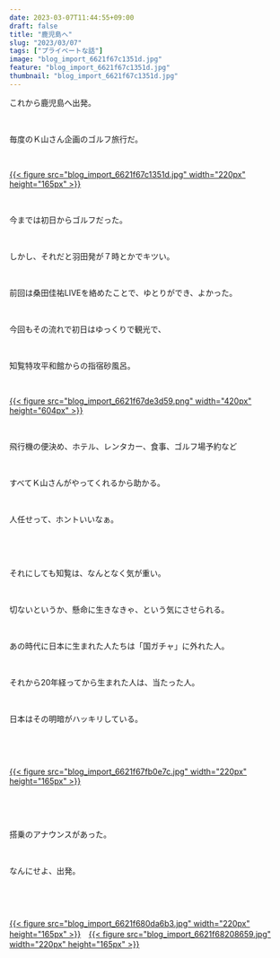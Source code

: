 ```yaml
---
date: 2023-03-07T11:44:55+09:00
draft: false
title: "鹿児島へ"
slug: "2023/03/07"
tags: ["プライベートな話"]
image: "blog_import_6621f67c1351d.jpg"
feature: "blog_import_6621f67c1351d.jpg"
thumbnail: "blog_import_6621f67c1351d.jpg"
---
```

<p>これから鹿児島へ出発。</p><p> </p><p>毎度のＫ山さん企画のゴルフ旅行だ。</p><p> </p><p><a href="blog_import_6621f67c1351d.jpg">{{< figure src="blog_import_6621f67c1351d.jpg" width="220px" height="165px" >}}</a></p><p> </p><p>今までは初日からゴルフだった。</p><p> </p><p>しかし、それだと羽田発が７時とかでキツい。</p><p> </p><p>前回は桑田佳祐LIVEを絡めたことで、ゆとりができ、よかった。</p><p> </p><p>今回もその流れで初日はゆっくりで観光で、</p><p> </p><p>知覧特攻平和館からの指宿砂風呂。</p><p> </p><p><a href="blog_import_6621f67de3d59.png">{{< figure src="blog_import_6621f67de3d59.png" width="420px" height="604px" >}}</a></p><p> </p><p>飛行機の便決め、ホテル、レンタカー、食事、ゴルフ場予約など</p><p> </p><p>すべてＫ山さんがやってくれるから助かる。</p><p> </p><p>人任せって、ホントいいなぁ。</p><p> </p><p> </p><p>それにしても知覧は、なんとなく気が重い。</p><p> </p><p>切ないというか、懸命に生きなきゃ、という気にさせられる。</p><p> </p><p>あの時代に日本に生まれた人たちは「国ガチャ」に外れた人。</p><p> </p><p>それから20年経ってから生まれた人は、当たった人。</p><p> </p><p>日本はその明暗がハッキリしている。</p><p> </p><p> </p><p><a href="blog_import_6621f67fb0e7c.jpg">{{< figure src="blog_import_6621f67fb0e7c.jpg" width="220px" height="165px" >}}</a></p><p> </p><p> </p><p>搭乗のアナウンスがあった。</p><p> </p><p>なんにせよ、出発。</p><p> </p><p> </p><p><a href="blog_import_6621f680da6b3.jpg">{{< figure src="blog_import_6621f680da6b3.jpg" width="220px" height="165px" >}}</a>　<a href="blog_import_6621f68208659.jpg">{{< figure src="blog_import_6621f68208659.jpg" width="220px" height="165px" >}}</a></p><p> </p><p> </p>

